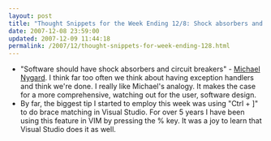 ```yaml
---
layout: post
title: "Thought Snippets for the Week Ending 12/8: Shock absorbers and getting Visual Studio to do VIM's % trick"
date: 2007-12-08 23:59:00
updated: 2007-12-09 11:44:18
permalink: /2007/12/thought-snippets-for-week-ending-128.html
---
```

-   "Software should have shock absorbers and circuit breakers" - [Michael Nygard](http://podcasts.pragprog.com/2007-10/michael-nygard-interview.mp3). I think far too often we think about having exception handlers and think we're done. I really like Michael's analogy. It makes the case for a more comprehensive, watching out for the user, software design. 
-   By far, the biggest tip I started to employ this week was using "Ctrl + ]" to do brace matching in Visual Studio. For over 5 years I have been using this feature in VIM by pressing the % key. It was a joy to learn that Visual Studio does it as well.